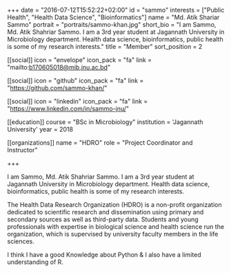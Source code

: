 +++
date = "2016-07-12T15:52:22+02:00"
id = "sammo"
interests = ["Public Health", "Health Data Science", "Bioinformatics"]
name = "Md. Atik Shariar Sammo"
portrait = "portraits/sammo-khan.jpg"
short_bio = "I am Sammo, Md. Atik Shahriar Sammo. I am a 3rd year student at Jagannath University in Microbiology department. Health data science, bioinformatics, public health is some of my research interests."
title = "Member"
sort_position = 2

[[social]]
    icon = "envelope"
    icon_pack = "fa"
    link = "mailto:b170605018@mib.jnu.ac.bd"

[[social]]
    icon = "github"
    icon_pack = "fa"
    link = "https://github.com/sammo-khan/"

[[social]]
    icon = "linkedin"
    icon_pack = "fa"
    link = "https://www.linkedin.com/in/sammo-jnu/"

[[education]]
    course = "BSc in Microbiology"
    institution = 'Jagannath University'
    year = 2018



[[organizations]]
    name = "HDRO"
    role = "Project Coordinator and Instructor"

+++

I am Sammo, Md. Atik Shahriar Sammo. I am a 3rd year student at Jagannath University in Microbiology department. Health data science,
bioinformatics, public health is some of my research interests.

The Health Data Research Organization (HDRO) is a non-profit organization dedicated to scientific research and dissemination using primary and secondary sources as well as third-party data. Students and young professionals with expertise in biological science and health science run the organization, which is supervised by university faculty members in the life sciences.

I think I have a good Knowledge about Python & I also have a limited understanding of R.